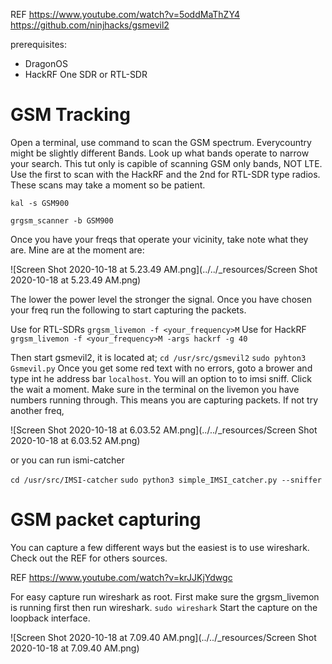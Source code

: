 REF
https://www.youtube.com/watch?v=5oddMaThZY4
https://github.com/ninjhacks/gsmevil2

prerequisites:
- DragonOS
- HackRF One SDR or RTL-SDR

# GSM Tracking

Open a terminal, use command to scan the GSM spectrum. Everycountry might be slightly different Bands. Look up what bands operate to narrow your search. This tut only is capible of scanning GSM only bands, NOT LTE.
Use the first to scan with the HackRF and the 2nd for RTL-SDR type radios. These scans may take a moment so be patient.

`kal -s GSM900`

`grgsm_scanner -b GSM900`

Once you have your freqs that operate your vicinity, take note what they are. Mine are at the moment are:

![Screen Shot 2020-10-18 at 5.23.49 AM.png](../../_resources/Screen Shot 2020-10-18 at 5.23.49 AM.png)

The lower the power level the stronger the signal. Once you have chosen your freq run the following to start capturing the packets.

Use for RTL-SDRs
`grgsm_livemon -f <your_frequency>M`
Use for HackRF
`grgsm_livemon -f <your_frequency>M -args hackrf -g 40`

Then start gsmevil2, it is located at;
`cd /usr/src/gsmevil2`
`sudo pyhton3 Gsmevil.py`
Once you get some red text with no errors, goto a brower and type int he address bar `localhost`. You will an option to to imsi sniff. Click the wait a moment. Make sure in the terminal on the livemon you have numbers running through. This means you are capturing packets. If not try another freq,

![Screen Shot 2020-10-18 at 6.03.52 AM.png](../../_resources/Screen Shot 2020-10-18 at 6.03.52 AM.png)

or you can run ismi-catcher

`cd /usr/src/IMSI-catcher`
`sudo python3 simple_IMSI_catcher.py --sniffer`


# GSM packet capturing

You can capture a few different ways but the easiest is to use wireshark. Check out the REF for others sources.

REF
https://www.youtube.com/watch?v=krJJKjYdwgc

For easy capture run wireshark as root.
First make sure the grgsm_livemon is running first then run wireshark.
`sudo wireshark`
Start the capture on the loopback interface.

![Screen Shot 2020-10-18 at 7.09.40 AM.png](../../_resources/Screen Shot 2020-10-18 at 7.09.40 AM.png)


